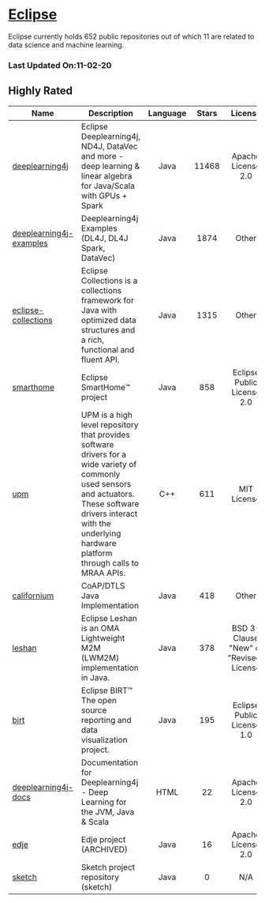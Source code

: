 # [Eclipse](https://github.com/eclipse)

Eclipse currently holds 652 public repositories out of which 11 are related to data science and machine learning.

 ### Last Updated On:11-02-20

## Highly Rated

| Name | Description | Language | Stars | License |
| ---- | ----------- | :--------: | :-----: | :-------: |
 | [deeplearning4j](https://github.com/eclipse/deeplearning4j) | Eclipse Deeplearning4j, ND4J, DataVec and more - deep learning & linear algebra for Java/Scala with GPUs + Spark | Java | 11468 | Apache License 2.0 |
| [deeplearning4j-examples](https://github.com/eclipse/deeplearning4j-examples) | Deeplearning4j Examples (DL4J, DL4J Spark, DataVec) | Java | 1874 | Other |
| [eclipse-collections](https://github.com/eclipse/eclipse-collections) | Eclipse Collections is a collections framework for Java with optimized data structures and a rich, functional and fluent API. | Java | 1315 | Other |
| [smarthome](https://github.com/eclipse/smarthome) | Eclipse SmartHome™ project | Java | 858 | Eclipse Public License 2.0 |
| [upm](https://github.com/eclipse/upm) | UPM is a high level repository that provides software drivers for a wide variety of commonly used sensors and actuators. These software drivers interact with the underlying hardware platform through calls to MRAA APIs. | C++ | 611 | MIT License |
| [californium](https://github.com/eclipse/californium) | CoAP/DTLS Java Implementation  | Java | 418 | Other |
| [leshan](https://github.com/eclipse/leshan) | Eclipse Leshan is an OMA Lightweight M2M (LWM2M) implementation in Java. | Java | 378 | BSD 3-Clause "New" or "Revised" License |
| [birt](https://github.com/eclipse/birt) | Eclipse BIRT™ The open source reporting and data visualization project.  | Java | 195 | Eclipse Public License 1.0 |
| [deeplearning4j-docs](https://github.com/eclipse/deeplearning4j-docs) | Documentation for Deeplearning4j - Deep Learning for the JVM, Java & Scala | HTML | 22 | Apache License 2.0 |
| [edje](https://github.com/eclipse/edje) | Edje project (ARCHIVED) | Java | 16 | Apache License 2.0 |
| [sketch](https://github.com/eclipse/sketch) | Sketch project repository (sketch) | Java | 0 | N/A |
